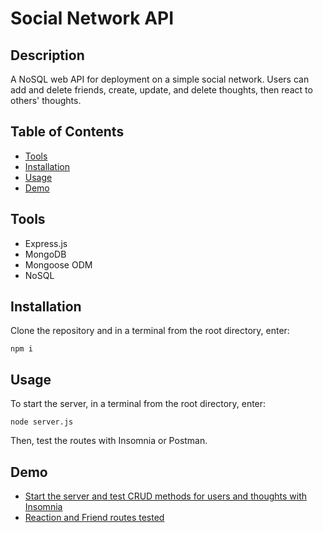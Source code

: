 # Social Network API

## Description

A NoSQL web API for deployment on a simple social network. Users can add and delete friends, create, update, and delete thoughts, then react to others' thoughts.

## Table of Contents

- [Tools](#tools)
- [Installation](#installation)
- [Usage](#usage)
- [Demo](#demo)

## Tools

- Express.js
- MongoDB
- Mongoose ODM
- NoSQL

## Installation

Clone the repository and in a terminal from the root directory, enter:
```
npm i
```

## Usage

To start the server, in a terminal from the root directory, enter:
```
node server.js
```

Then, test the routes with Insomnia or Postman.

## Demo

- [Start the server and test CRUD methods for users and thoughts with Insomnia](https://www.youtube.com/watch?v=XC6DXWd1OFw)
- [Reaction and Friend routes tested](https://www.youtube.com/watch?v=-sbZI8TCJK0&feature=youtu.be)
